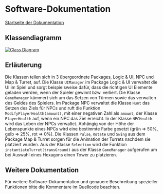# Software-Dokumentation
[Startseite der Dokumentation](./documentation.md)
## Klassendiagramm
[![Class Diagram](./classdiagram.png)](./classdiagram.png)

## Erläuterung
Die Klassen teilen sich in 3 übergeordnete Packages, Logic & UI, NPC und Map & Turret, auf. Die Klasse `UIManager` im Package Logic & UI verwaltet die UI im Spiel und sorgt beispielsweise dafür, dass die richtigen UI Elemente geladen werden, wenn der Spieler gewinnt bzw. verliert. Die Klasse `GameManager` kümmert sich um das Setzen von Türmen sowie das verwalten des Geldes des Spielers. Im Package NPC verwaltet die Klasse `Hunt` das Setzen des Ziels für NPCs und ruft die Funktion `ModifyPlayerHealth(amount)`, mit einer negativen Zahl als `amount`, der Klasse `PlayerHealth` auf, wenn ein NPC das Ziel erreicht. In der Klasse `NPCHealth` wird das Leben der NPCs verwaltet. Abhängig von der Höhe der Lebenspunkte eines NPCs wird eine bestimmte Farbe gesetzt (grün => 50%, gelb => 25%, rot => 0%). Die Klassen `Pulse`, `Rotate` und `Swing` aus dem Package Map & Turret sorgen für die Animation der Turrets nachdem sie platziert wurden. Aus der Klasse `Selection` wird die Funktion `instantiateTurret(transGround)` aus der Klasse `GameManager` aufgerufen um bei Auswahl eines Hexagons einen Tower zu platzieren.

## Weitere Dokumentation
Für weitere Software-Dokumentation und genauere Beschreibung spezieller Funktionen bitte die Kommentare im Quellcode beachten.